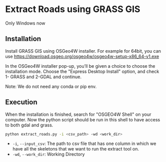 # Extract Roads using GRASS GIS

Only Windows now

## Installation

Install GRASS GIS using OSGeo4W installer. For example for 64bit, you can use https://download.osgeo.org/osgeo4w/osgeo4w-setup-x86_64-v1.exe

In the OSGeo4W installer pop-up, you’ll be given a choice to choose the installation mode. Choose the "Express Desktop Install" option, and check 1- GRASS and 2-GDAL and continue.

Note: We do not need any conda or pip env.

## Execution 

When the installation is finished, search for "OSGEO4W Shell" on your computer. Now the python script should be run in this shell to have access to both gdal and grass.

```bash
python extract_roads.py -i <csv_path> -wd <work_dir>
```
- `-i`, `--input_csv`: The path to csv file that has one column in which we have all the skeletons that we want to run the extract tool on.
- `-wd`, `--work_dir`: Working Directory

